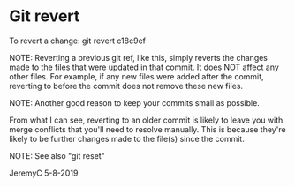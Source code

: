 # Git revert

To revert a change:
git revert c18c9ef

NOTE: Reverting a previous git ref, like this, simply reverts the changes made to the
      files that were updated in that commit. It does NOT affect any other files. 
      For example, if any new files were added after the commit, reverting to before 
      the commit does not remove these new files.

NOTE: Another good reason to keep your commits small as possible.

From what I can see, reverting to an older commit is likely to leave you with merge
conflicts that you'll need to resolve manually. This is because they're likely to
be further changes made to the file(s) since the commit.

NOTE: See also "git reset" 


JeremyC 5-8-2019

